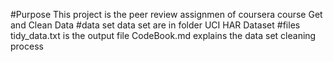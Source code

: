 #Purpose
This project is the peer review assignmen of coursera course Get and Clean Data
#data set
data set are in folder UCI HAR Dataset
#files
tidy_data.txt is the output file
CodeBook.md explains the data set cleaning process
